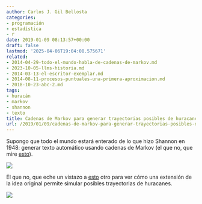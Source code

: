 ```yaml
---
author: Carlos J. Gil Bellosta
categories:
- programación
- estadística
- r
date: 2019-01-09 08:13:57+00:00
draft: false
lastmod: '2025-04-06T19:04:08.575671'
related:
- 2014-04-29-todo-el-mundo-habla-de-cadenas-de-markov.md
- 2023-10-05-llms-historia.md
- 2014-03-13-el-escritor-exemplar.md
- 2014-08-11-procesos-puntuales-una-primera-aproximacion.md
- 2018-10-23-abc-2.md
tags:
- huracán
- markov
- shannon
- texto
title: Cadenas de Markov para generar trayectorias posibles de huracanes
url: /2019/01/09/cadenas-de-markov-para-generar-trayectorias-posibles-de-huracanes/
---
```


Supongo que todo el mundo estará enterado de lo que hizo Shannon en 1948: generar texto automático usando cadenas de Markov (el que no, que mire [esto](https://fulmicoton.com/posts/shannon-markov/)).

![](/wp-uploads/2019/01/shannon_text.png#center)

El que no, que eche un vistazo a [esto](https://freakonometrics.hypotheses.org/17113) otro para ver cómo una extensión de la idea original permite simular posibles trayectorias de huracanes.

![](/wp-uploads/2019/01/shannon_huracanes.png#center)